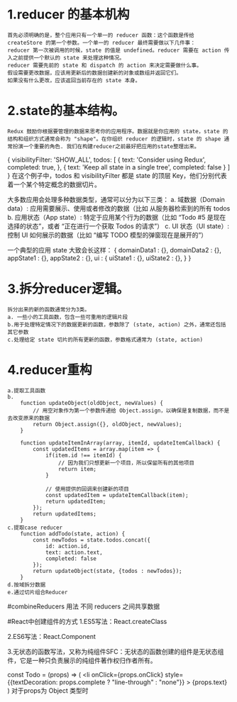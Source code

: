 # 1.reducer 的基本机构
    首先必须明确的是，整个应用只有一个单一的 reducer 函数：这个函数是传给 createStore 的第一个参数。一个单一的 reducer 最终需要做以下几件事：
    reducer 第一次被调用的时候，state 的值是 undefined。reducer 需要在 action 传入之前提供一个默认的 state 来处理这种情况。
    reducer 需要先前的 state 和 dispatch 的 action 来决定需要做什么事。
    假设需要更改数据，应该用更新后的数据创建新的对象或数组并返回它们。
    如果没有什么更改，应该返回当前存在的 state 本身。
# 2.state的基本结构。
    Redux 鼓励你根据要管理的数据来思考你的应用程序。数据就是你应用的 state，state 的结构和组织方式通常会称为 "shape"。在你组织 reducer 的逻辑时，state 的 shape 通常扮演一个重要的角色. 我们在构建reducer之前最好把应用的state整理出来。
{
  visibilityFilter: 'SHOW_ALL',
  todos: [
    {
      text: 'Consider using Redux',
      completed: true,
    },
    {
      text: 'Keep all state in a single tree',
      completed: false
    }
  ]
}
在这个例子中，todos 和 visibilityFilter 都是 state 的顶层 Key，他们分别代表着一个某个特定概念的数据切片。

大多数应用会处理多种数据类型，通常可以分为以下三类：
   a. 域数据（Domain data）: 应用需要展示、使用或者修改的数据（比如 从服务器检索到的所有 todos
   b. 应用状态（App state）: 特定于应用某个行为的数据（比如 “Todo #5 是现在选择的状态”，或者 “正在进行一个获取 Todos 的请求”）
   c. UI 状态（UI state）: 控制 UI 如何展示的数据（比如 “编写 TODO 模型的弹窗现在是展开的”）

一个典型的应用 state 大致会长这样：
{
    domainData1 : {},
    domainData2 : {},
    appState1 : {},
    appState2 : {},
    ui : {
        uiState1 : {},
        uiState2 : {},
    }
}

# 3.拆分reducer逻辑。
    拆分出来的新的函数通常分为3类。
    a. 一些小的工具函数，包含一些可重用的逻辑片段
    b.用于处理特定情况下的数据更新的函数，参数除了 (state, action) 之外，通常还包括其它参数
    c.处理给定 state 切片的所有更新的函数，参数格式通常为 (state, action)
# 4.reducer重构
    a.提取工具函数
    b.
        function updateObject(oldObject, newValues) {
            // 用空对象作为第一个参数传递给 Object.assign，以确保是复制数据，而不是去改变原来的数据
            return Object.assign({}, oldObject, newValues);
        }

        function updateItemInArray(array, itemId, updateItemCallback) {
            const updatedItems = array.map(item => {
                if(item.id !== itemId) {
                    // 因为我们只想更新一个项目，所以保留所有的其他项目
                    return item;
                }

                // 使用提供的回调来创建新的项目
                const updatedItem = updateItemCallback(item);
                return updatedItem;
            });
            return updatedItems;
        }
    c.提取case reducer
        function addTodo(state, action) {
            const newTodos = state.todos.concat({
                id: action.id,
                text: action.text,
                completed: false
            });
            return updateObject(state, {todos : newTodos});
        }
    d.按域拆分数据
    e.通过切片组合Reducer



#combineReducers 用法
不同 reducers 之间共享数据

#React中创建组件的方式
1.ES5写法：React.createClass

2.ES6写法：React.Component

3.无状态的函数写法，又称为纯组件SFC：无状态的函数创建的组件是无状态组件，它是一种只负责展示的纯组件著作权归作者所有。

const Todo = (props) => ( 
    <li 
        onClick={props.onClick} 
        style={{textDecoration: props.complete ? "line-through" : "none"}} 
    > 
        {props.text} 
    </li> 
)
对于props为 Object 类型时



